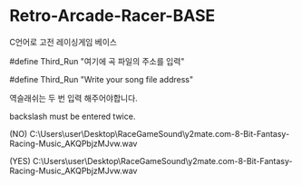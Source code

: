 # Retro-Arcade-Racer-BASE
C언어로 고전 레이싱게임 베이스

#define Third_Run "여기에 곡 파일의 주소를 입력"

#define Third_Run "Write your song file address"

역슬래쉬는 두 번 입력 해주어야합니다.

backslash must be entered twice.

(NO)   C:\Users\user\Desktop\RaceGameSound\y2mate.com-8-Bit-Fantasy-Racing-Music_AKQPbjzMJvw.wav


(YES)  C:\\Users\\user\\Desktop\\RaceGameSound\\y2mate.com-8-Bit-Fantasy-Racing-Music_AKQPbjzMJvw.wav
